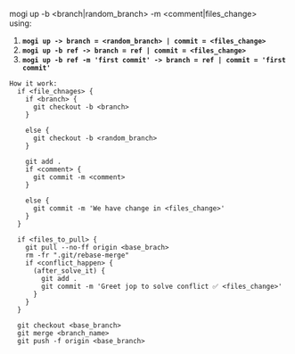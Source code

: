 mogi up -b <branch|random_branch> -m <comment|files_change><br>
using:
1) **`mogi up -> branch = <random_branch> | commit = <files_change>`**
2) **`mogi up -b ref -> branch = ref | commit = <files_change>`**
3) **`mogi up -b ref -m 'first commit' -> branch = ref | commit = 'first commit'`**

````
How it work:
  if <file_chnages> {
    if <branch> {
      git checkout -b <branch>
    }

    else {
      git checkout -b <random_branch>
    }

    git add .
    if <comment> {
      git commit -m <comment>
    }

    else {
      git commit -m 'We have change in <files_change>'
    }
  }

  if <files_to_pull> {
    git pull --no-ff origin <base_brach>  
    rm -fr ".git/rebase-merge"
    if <conflict_happen> {
      (after_solve_it) {
        git add .
        git commit -m 'Greet jop to solve conflict ✅ <files_change>'
      }
    }
  }

  git checkout <base_branch>
  git merge <branch_name>
  git push -f origin <base_branch>
````
